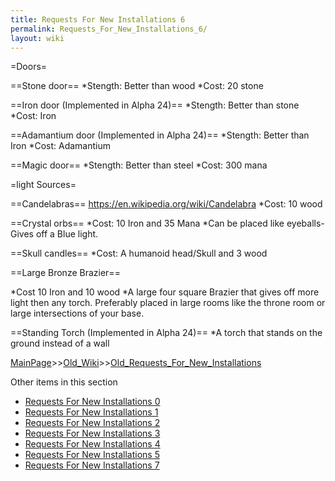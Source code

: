 ```yaml
---
title: Requests For New Installations 6
permalink: Requests_For_New_Installations_6/
layout: wiki
---
```

=Doors=

==Stone door==
*Stength: Better than wood
*Cost: 20 stone 

==Iron door (Implemented in Alpha 24)==
*Stength: Better than stone
*Cost: Iron

==Adamantium door (Implemented in Alpha 24)==
*Stength: Better than Iron
*Cost: Adamantium 

==Magic door==
*Stength: Better than steel
*Cost: 300 mana

=light Sources=

==Candelabras== 
https://en.wikipedia.org/wiki/Candelabra
*Cost: 10 wood

==Crystal orbs==
*Cost: 10 Iron and 35 Mana
*Can be placed like eyeballs-Gives off a Blue light.

==Skull candles==
*Cost: A humanoid head/Skull and 3 wood

==Large Bronze Brazier== 

*Cost 10 Iron and 10 wood
*A large four square Brazier that gives off more light then any torch. Preferably placed in large rooms like the throne room or large intersections of your base.

==Standing Torch (Implemented in Alpha 24)==
*A torch that stands on the ground instead of a wall

[MainPage](/keeperrl_wiki/ "wikilink")>>[Old_Wiki](/keeperrl_wiki/Old_Wiki "wikilink")>>[Old_Requests_For_New_Installations](/keeperrl_wiki/Old_Requests_For_New_Installations "wikilink")

Other items in this section
-    [Requests For New Installations 0](/keeperrl_wiki/Requests_For_New_Installations_0 "wikilink")
-    [Requests For New Installations 1](/keeperrl_wiki/Requests_For_New_Installations_1 "wikilink")
-    [Requests For New Installations 2](/keeperrl_wiki/Requests_For_New_Installations_2 "wikilink")
-    [Requests For New Installations 3](/keeperrl_wiki/Requests_For_New_Installations_3 "wikilink")
-    [Requests For New Installations 4](/keeperrl_wiki/Requests_For_New_Installations_4 "wikilink")
-    [Requests For New Installations 5](/keeperrl_wiki/Requests_For_New_Installations_5 "wikilink")
-    [Requests For New Installations 7](/keeperrl_wiki/Requests_For_New_Installations_7 "wikilink")
